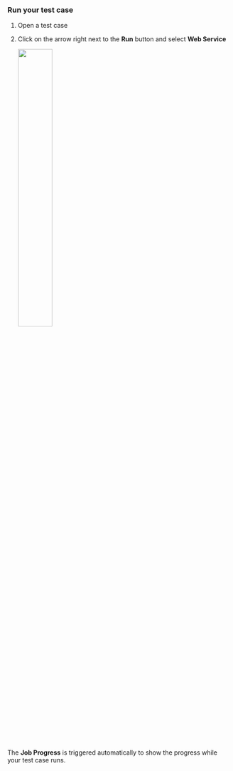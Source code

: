 ### Run your test case

1. Open a test case
2. Click on the arrow right next to the **Run** button and select **Web Service**

   <img src="https://github.com/katalon-studio/docs-images/raw/master/katalon-studio/docs/execute-a-test-case/Screenshot%202020-11-04%20at%2013.58.44.png" width=40%>

The **Job Progress** is triggered automatically to show the progress while your test case runs.
